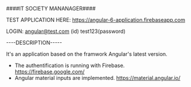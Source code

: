 ####IT SOCIETY MANANAGER####

TEST APPLICATION HERE: https://angular-6-application.firebaseapp.com

LOGIN: angular@test.com (id) test123(password)

----DESCRIPTION-----

It's an application based on the framwork Angular's latest version.

- The authentification is running with Firebase. https://firebase.google.com/
- Angular material inputs are implemented. https://material.angular.io/
